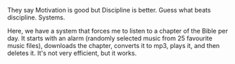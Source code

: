 They say Motivation is good but Discipline is better. Guess what beats discipline. Systems.

Here, we have a system that forces me to listen to a chapter of the Bible per day. It starts with an alarm (randomly selected music from 25 favourite music files), downloads the chapter, converts it to mp3, plays it, and then deletes it. It's not very efficient, but it works. 
